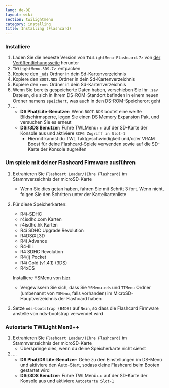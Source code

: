 ```yaml
---
lang: de-DE
layout: wiki
section: twilightmenu
category: installing
title: Installing (Flashcard)
---
```


### Installiere
1. Laden Sie die neueste Version von `TWiLightMenu-Flashcard.7z` von [der Veröffentlichungsseite](https://github.com/DS-Homebrew/TWiLightMenu/releases) herunter
1. `TWiLightMenu-3DS.7z `entpacken
1. Kopiere den `_nds` Ordner in dein Sd-Kartenverzeichnis
1. Kopiere den `BOOT.NDS` Ordner in dein Sd-Kartenverzeichnis
1. Kopiere den `roms` Ordner in dein Sd-Kartenverzeichnis
1. Wenn Sie bereits gespeicherte Daten haben, verschieben Sie Ihr `.sav` Dateien, die sich in Ihrem DS-ROM-Standort befinden in einem neuen Ordner namens `speichert`, was auch in den DS-ROM-Speicherort geht
1. ...
   - **DS Phat/Lite-Benutzer:** Wenn `BOOT.NDS` bootet eine weiße Bildschirmsperre, legen Sie einen DS Memory Expansion Pak, und versuchen Sie es erneut
   - **DSi/3DS Benutzer:** Führe TWLMenu++ auf der SD-Karte der Konsole aus und aktiviere `SCFG Zugriff in Slot-1`
      - Hiermit kannst du TWL Taktgeschwindigkeit und/oder VRAM Boost für deine Flashcard-Spiele verwenden sowie auf die SD-Karte der Konsole zugreifen

### Um spiele mit deiner Flashcard Firmware ausführen
1. Extrahieren Sie `Flashcart Loader/(Ihre Flashcard)` im Stammverzeichnis der microSD-Karte
   - Wenn Sie dies getan haben, fahren Sie mit Schritt 3 fort. Wenn nicht, folgen Sie den Schritten unter der Karteikartenliste

1. Für diese Speicherkarten:
   - R4i-SDHC
   - r4isdhc.com Karten
   - r4isdhc.hk Karten
   - R4i SDHC Upgrade Revolution
   - R4DSiXL3D
   - R4i Advance
   - R4-IIIi
   - R4 SDHC Revolution
   - R4(i) Pocket
   - R4i Gold (v1.4.1) (3DS)
   - R4xDS

   Installiere YSMenu von [hier](https://gbatemp.net/threads/retrogamefan-updates-releases.267243/)
      - Vergewissern Sie sich, dass Sie `YSMenu.nds` und `TTMenu` Ordner (umbenannt von `YSMenu`, falls vorhanden) im MicroSD-Hauptverzeichnis der Flashcard haben
1. Setze `nds-bootstrap (B4DS)` auf `Nein`, so dass die Flashcard Firmware anstelle von nds-bootstrap verwendet wird

### Autostarte TWiLight Menü++
1. Extrahieren Sie `Flashcart Loader/(Ihre Flashcard)` im Stammverzeichnis der microSD-Karte
   - Überspringe dies, wenn du deine Speicherkarte nicht siehst
1. ...
   - **DS Phat/DS Lite-Benutzer:** Gehe zu den Einstellungen im DS-Menü und aktiviere den Auto-Start, sodass deine Flashcard beim Booten gestartet wird
   - **DSi/3DS Benutzer:** Führe TWLMenü++ auf der SD-Karte der Konsole aus und aktiviere `Autostarte Slot-1`
